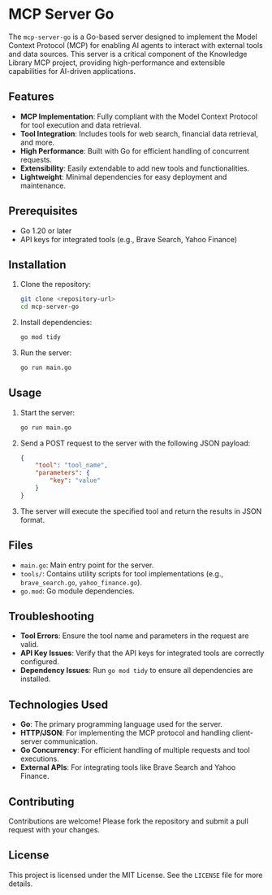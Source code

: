 # MCP Server Go

The `mcp-server-go` is a Go-based server designed to implement the Model Context Protocol (MCP) for enabling AI agents to interact with external tools and data sources. This server is a critical component of the Knowledge Library MCP project, providing high-performance and extensible capabilities for AI-driven applications.

## Features
- **MCP Implementation**: Fully compliant with the Model Context Protocol for tool execution and data retrieval.
- **Tool Integration**: Includes tools for web search, financial data retrieval, and more.
- **High Performance**: Built with Go for efficient handling of concurrent requests.
- **Extensibility**: Easily extendable to add new tools and functionalities.
- **Lightweight**: Minimal dependencies for easy deployment and maintenance.

## Prerequisites
- Go 1.20 or later
- API keys for integrated tools (e.g., Brave Search, Yahoo Finance)

## Installation
1. Clone the repository:
   ```bash
   git clone <repository-url>
   cd mcp-server-go
   ```
2. Install dependencies:
   ```bash
   go mod tidy
   ```
3. Run the server:
   ```bash
   go run main.go
   ```

## Usage
1. Start the server:
   ```bash
   go run main.go
   ```
2. Send a POST request to the server with the following JSON payload:
   ```json
   {
       "tool": "tool_name",
       "parameters": {
           "key": "value"
       }
   }
   ```
3. The server will execute the specified tool and return the results in JSON format.

## Files
- `main.go`: Main entry point for the server.
- `tools/`: Contains utility scripts for tool implementations (e.g., `brave_search.go`, `yahoo_finance.go`).
- `go.mod`: Go module dependencies.

## Troubleshooting
- **Tool Errors**: Ensure the tool name and parameters in the request are valid.
- **API Key Issues**: Verify that the API keys for integrated tools are correctly configured.
- **Dependency Issues**: Run `go mod tidy` to ensure all dependencies are installed.

## Technologies Used
- **Go**: The primary programming language used for the server.
- **HTTP/JSON**: For implementing the MCP protocol and handling client-server communication.
- **Go Concurrency**: For efficient handling of multiple requests and tool executions.
- **External APIs**: For integrating tools like Brave Search and Yahoo Finance.

## Contributing
Contributions are welcome! Please fork the repository and submit a pull request with your changes.

## License
This project is licensed under the MIT License. See the `LICENSE` file for more details.